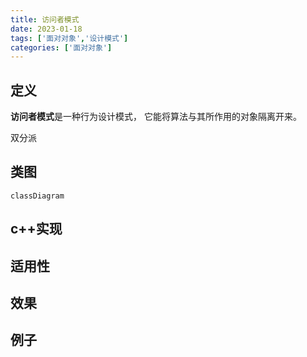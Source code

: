 ```yaml
---
title: 访问者模式
date: 2023-01-18
tags: ['面对对象','设计模式']
categories: ['面对对象']
---
```

## 定义
**访问者模式**是一种行为设计模式， 它能将算法与其所作用的对象隔离开来。

双分派
## 类图
```mermaid
classDiagram
```
## c++实现
## 适用性
## 效果
## 例子
